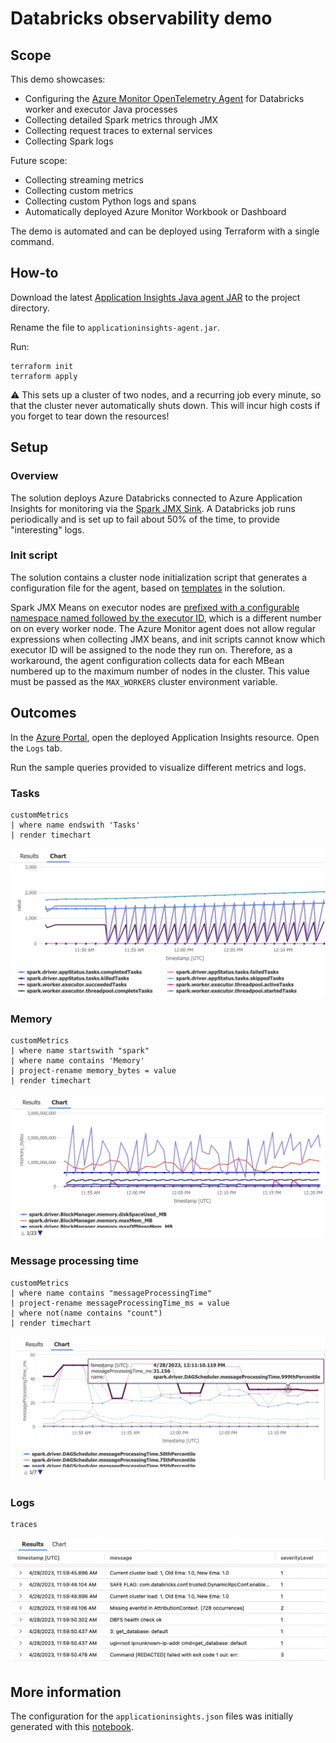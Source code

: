 # Databricks observability demo

## Scope

This demo showcases:

- Configuring the [Azure Monitor OpenTelemetry Agent](https://learn.microsoft.com/azure/azure-monitor/app/opentelemetry-enable?tabs=net) for Databricks worker and executor Java processes
- Collecting detailed Spark metrics through JMX
- Collecting request traces to external services
- Collecting Spark logs

Future scope:

- Collecting streaming metrics
- Collecting custom metrics
- Collecting custom Python logs and spans
- Automatically deployed Azure Monitor Workbook or Dashboard

The demo is automated and can be deployed using Terraform with a single command.

## How-to

Download the latest [Application Insights Java agent JAR](https://github.com/microsoft/ApplicationInsights-Java/releases) to the project directory.

Rename the file to `applicationinsights-agent.jar`.

Run:

```shell
terraform init
terraform apply
```

⚠️ This sets up a cluster of two nodes, and a recurring job every minute, so that the cluster never automatically shuts down. This will incur high costs if you forget to tear down the resources!

## Setup

### Overview

The solution deploys Azure Databricks connected to Azure Application Insights for monitoring via the [Spark JMX Sink](https://spark.apache.org/docs/latest/monitoring.html). A Databricks job runs periodically and is set up to fail about 50% of the time, to provide "interesting" logs.

### Init script

The solution contains a cluster node initialization script that generates a configuration file for the agent, based on [templates](modules/adb) in the solution.

Spark JMX Means on executor nodes are [prefixed with a configurable namespace named followed by the executor ID](https://github.com/apache/spark/blob/04816474bfcc05c7d90f7b7e8d35184d95c78cbd/core/src/main/scala/org/apache/spark/metrics/MetricsSystem.scala#L131), which is a different number on on every worker node. The Azure Monitor agent does not allow regular expressions when collecting JMX beans, and init scripts cannot know which executor ID will be assigned to the node they run on. Therefore, as a workaround, the agent configuration collects data for each MBean numbered up to the maximum number of nodes in the cluster. This value must be passed as the `MAX_WORKERS` cluster environment variable.

## Outcomes

In the [Azure Portal](https://portal.azure.com/#view/HubsExtension/BrowseResource/resourceType/microsoft.insights%2Fcomponents), open the deployed Application Insights resource. Open the `Logs` tab.

Run the sample queries provided to visualize different metrics and logs.

### Tasks

```kql
customMetrics
| where name endswith 'Tasks'
| render timechart
```

![tasks](tasks.png)

### Memory

```kql
customMetrics
| where name startswith "spark"
| where name contains 'Memory'
| project-rename memory_bytes = value
| render timechart
```

![](assets/memory.png)

### Message processing time

```kql
customMetrics
| where name contains "messageProcessingTime"
| project-rename messageProcessingTime_ms = value
| where not(name contains "count")
| render timechart
```

![](assets/messageProcessingTime.png)

### Logs

```kql
traces
```

![](assets/traces.png)

## More information

The configuration for the `applicationinsights.json` files was initially generated with this [notebook](assets/dump-jmx.ipynb).

